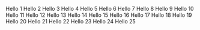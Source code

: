 Hello 1
Hello 2
Hello 3
Hello 4
Hello 5
Hello 6
Hello 7
Hello 8
Hello 9
Hello 10
Hello 11
Hello 12
Hello 13
Hello 14
Hello 15
Hello 16
Hello 17
Hello 18
Hello 19
Hello 20
Hello 21
Hello 22
Hello 23
Hello 24
Hello 25
